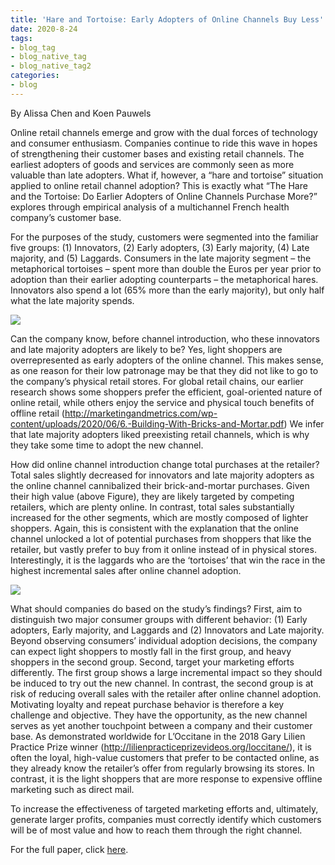 ```yaml
---
title: 'Hare and Tortoise: Early Adopters of Online Channels Buy Less'
date: 2020-8-24
tags:
- blog_tag
- blog_native_tag
- blog_native_tag2
categories:
- blog
---
```


By Alissa Chen and Koen Pauwels

Online retail channels emerge and grow with the dual forces of technology and consumer enthusiasm. Companies continue to ride this wave in hopes of strengthening their customer bases and existing retail channels. The earliest adopters of goods and services are commonly seen as more valuable than late adopters. What if, however, a “hare and tortoise” situation applied to online retail channel adoption? This is exactly what “The Hare and the Tortoise: Do Earlier Adopters of Online Channels Purchase More?” explores through empirical analysis of a multichannel French health company’s customer base.

For the purposes of the study, customers were segmented into the familiar five groups: (1) Innovators, (2) Early adopters, (3) Early majority, (4) Late majority, and (5) Laggards. Consumers in the late majority segment – the metaphorical tortoises – spent more than double the Euros per year prior to adoption than their earlier adopting counterparts – the metaphorical hares. Innovators also spend a lot (65% more than the early majority), but only half what the late majority spends.

![](https://analyticdashboards.files.wordpress.com/2020/08/screen-shot-2020-08-23-at-8.42.20-pm.png?w=700)

Can the company know, before channel introduction, who these innovators and late majority adopters are likely to be? Yes, light shoppers are overrepresented as early adopters of the online channel. This makes sense, as one reason for their low patronage may be that they did not like to go to the company’s physical retail stores. For global retail chains, our earlier research shows some shoppers prefer the efficient, goal-oriented nature of online retail, while others enjoy the service and physical touch benefits of offline retail (http://marketingandmetrics.com/wp-content/uploads/2020/06/6.-Building-With-Bricks-and-Mortar.pdf) We infer that late majority adopters liked preexisting retail channels, which is why they take some time to adopt the new channel.

How did online channel introduction change total purchases at the retailer? Total sales slightly decreased for innovators and late majority adopters as the online channel cannibalized their brick-and-mortar purchases. Given their high value (above Figure), they are likely targeted by competing retailers, which are plenty online. In contrast, total sales substantially increased for the other segments, which are mostly composed of lighter shoppers. Again, this is consistent with the explanation that the online channel unlocked a lot of potential purchases from shoppers that like the retailer, but vastly prefer to buy from it online instead of in physical stores. Interestingly, it is the laggards who are the ‘tortoises’ that win the race in the highest incremental sales after online channel adoption.

![](https://analyticdashboards.files.wordpress.com/2020/08/screen-shot-2020-08-23-at-8.42.48-pm.png?w=700)

What should companies do based on the study’s findings? First, aim to distinguish two major consumer groups with different behavior: (1) Early adopters, Early majority, and Laggards and (2) Innovators and Late majority. Beyond observing consumers’ individual adoption decisions, the company can expect light shoppers to mostly fall in the first group, and heavy shoppers in the second group. Second, target your marketing efforts differently. The first group shows a large incremental impact so they should be induced to try out the new channel. In contrast, the second group is at risk of reducing overall sales with the retailer after online channel adoption. Motivating loyalty and repeat purchase behavior is therefore a key challenge and objective.  They have the opportunity, as the new channel serves as yet another touchpoint between a company and their customer base. As demonstrated worldwide for L’Occitane in the 2018 Gary Lilien Practice Prize winner (http://lilienpracticeprizevideos.org/loccitane/), it is often the loyal, high-value customers that prefer to be contacted online, as they already know the retailer’s offer from regularly browsing its stores. In contrast, it is the light shoppers that are more response to expensive offline marketing such as direct mail.

To increase the effectiveness of targeted marketing efforts and, ultimately, generate larger profits, companies must correctly identify which customers will be of most value and how to reach them through the right channel.

For the full paper, click [here](http://marketingandmetrics.com/the-hare-and-the-tortoise-do-earlier-adopters-of-online-channels-purchase-more/).